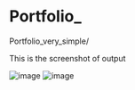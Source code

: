 # Portfolio_
Portfolio_very_simple/




This is the screenshot of output

![image](https://github.com/Ushpal/Portfolio_/assets/86186438/7db22529-5709-40dc-a9d2-c91c88678c01)
![image](https://github.com/Ushpal/Portfolio_/assets/86186438/7e405884-d28b-49ca-90ee-815a8f849e1a)

